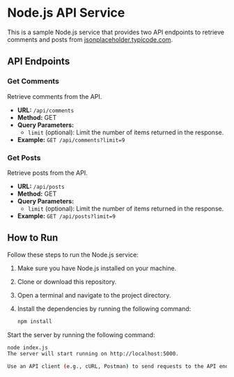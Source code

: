 # Node.js API Service

This is a sample Node.js service that provides two API endpoints to retrieve comments and posts from [jsonplaceholder.typicode.com](https://jsonplaceholder.typicode.com).

## API Endpoints

### Get Comments

Retrieve comments from the API.

- **URL:** `/api/comments`
- **Method:** GET
- **Query Parameters:**
  - `limit` (optional): Limit the number of items returned in the response.
- **Example:** `GET /api/comments?limit=9`

### Get Posts

Retrieve posts from the API.

- **URL:** `/api/posts`
- **Method:** GET
- **Query Parameters:**
  - `limit` (optional): Limit the number of items returned in the response.
- **Example:** `GET /api/posts?limit=9`

## How to Run

Follow these steps to run the Node.js service:

1. Make sure you have Node.js installed on your machine.
2. Clone or download this repository.
3. Open a terminal and navigate to the project directory.
4. Install the dependencies by running the following command:

   ```bash
   npm install

Start the server by running the following command:

  ```bash
node index.js
The server will start running on http://localhost:5000.

Use an API client (e.g., cURL, Postman) to send requests to the API endpoints mentioned above.

